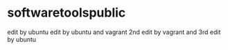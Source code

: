 # softwaretoolspublic
edit by ubuntu
edit by ubuntu and vagrant
2nd edit by vagrant and 3rd edit by ubuntu
